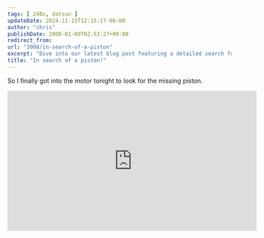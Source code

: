 ```yaml
---
tags: [ 240z, datsun ]
updateDate: 2024-11-15T12:15:17-06:00
author: "chris"
publishDate: 2008-01-09T02:53:27+00:00
redirect_from: 
url: "2008/in-search-of-a-piston"
excerpt: "Dive into our latest blog post featuring a detailed search for a missing piston within a motor, with an accompanying video guide."
title: "In search of a piston!"
---
```


So I finally got into the motor tonight to look for the missing piston.

<iframe width="560" height="315" src="https://www.youtube.com/embed/y1Ihcz0jeiQ?si=uuUzgIraFWc1OnqB" title="YouTube video player" frameborder="0" allow="accelerometer; autoplay; clipboard-write; encrypted-media; gyroscope; picture-in-picture; web-share" referrerpolicy="strict-origin-when-cross-origin" allowfullscreen></iframe>

